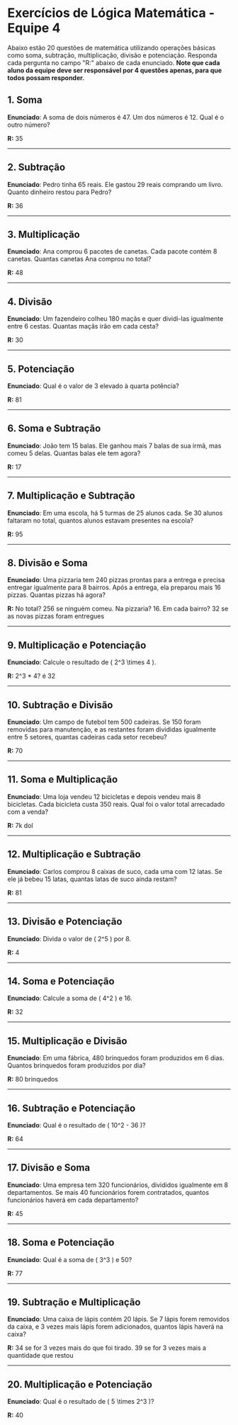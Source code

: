 # Exercícios de Lógica Matemática - Equipe 4

Abaixo estão 20 questões de matemática utilizando operações básicas como soma, subtração, multiplicação, divisão e potenciação. Responda cada pergunta no campo "R:" abaixo de cada enunciado. **Note que cada aluno da equipe deve ser responsável por 4 questões apenas, para que todos possam responder.**

## 1. Soma
**Enunciado**: A soma de dois números é 47. Um dos números é 12. Qual é o outro número?

**R:** 35

---

## 2. Subtração
**Enunciado**: Pedro tinha 65 reais. Ele gastou 29 reais comprando um livro. Quanto dinheiro restou para Pedro?

**R:** 36

---

## 3. Multiplicação
**Enunciado**: Ana comprou 6 pacotes de canetas. Cada pacote contém 8 canetas. Quantas canetas Ana comprou no total?

**R:** 48

---

## 4. Divisão
**Enunciado**: Um fazendeiro colheu 180 maçãs e quer dividi-las igualmente entre 6 cestas. Quantas maçãs irão em cada cesta?

**R:** 30

---

## 5. Potenciação
**Enunciado**: Qual é o valor de 3 elevado à quarta potência?

**R:** 81

---

## 6. Soma e Subtração
**Enunciado**: João tem 15 balas. Ele ganhou mais 7 balas de sua irmã, mas comeu 5 delas. Quantas balas ele tem agora?

**R:** 17

---

## 7. Multiplicação e Subtração
**Enunciado**: Em uma escola, há 5 turmas de 25 alunos cada. Se 30 alunos faltaram no total, quantos alunos estavam presentes na escola?

**R:** 95

---

## 8. Divisão e Soma
**Enunciado**: Uma pizzaria tem 240 pizzas prontas para a entrega e precisa entregar igualmente para 8 bairros. Após a entrega, ela preparou mais 16 pizzas. Quantas pizzas há agora?

**R:** No total? 256 se ninguém comeu. Na pizzaria? 16. Em cada bairro? 32 se as novas pizzas foram entregues

---

## 9. Multiplicação e Potenciação
**Enunciado**: Calcule o resultado de \( 2^3 \times 4 \).

**R:** 2^3 * 4? é 32

---

## 10. Subtração e Divisão
**Enunciado**: Um campo de futebol tem 500 cadeiras. Se 150 foram removidas para manutenção, e as restantes foram divididas igualmente entre 5 setores, quantas cadeiras cada setor recebeu?

**R:** 70

---

## 11. Soma e Multiplicação
**Enunciado**: Uma loja vendeu 12 bicicletas e depois vendeu mais 8 bicicletas. Cada bicicleta custa 350 reais. Qual foi o valor total arrecadado com a venda?

**R:** 7k dol

---

## 12. Multiplicação e Subtração
**Enunciado**: Carlos comprou 8 caixas de suco, cada uma com 12 latas. Se ele já bebeu 15 latas, quantas latas de suco ainda restam?

**R:** 81

---

## 13. Divisão e Potenciação
**Enunciado**: Divida o valor de \( 2^5 \) por 8.

**R:** 4

---

## 14. Soma e Potenciação
**Enunciado**: Calcule a soma de \( 4^2 \) e 16.

**R:** 32

---

## 15. Multiplicação e Divisão
**Enunciado**: Em uma fábrica, 480 brinquedos foram produzidos em 6 dias. Quantos brinquedos foram produzidos por dia?

**R:** 80 brinquedos

---

## 16. Subtração e Potenciação
**Enunciado**: Qual é o resultado de \( 10^2 - 36 \)?

**R:** 64

---

## 17. Divisão e Soma
**Enunciado**: Uma empresa tem 320 funcionários, divididos igualmente em 8 departamentos. Se mais 40 funcionários forem contratados, quantos funcionários haverá em cada departamento?

**R:** 45

---

## 18. Soma e Potenciação
**Enunciado**: Qual é a soma de \( 3^3 \) e 50?

**R:** 77

---

## 19. Subtração e Multiplicação
**Enunciado**: Uma caixa de lápis contém 20 lápis. Se 7 lápis forem removidos da caixa, e 3 vezes mais lápis forem adicionados, quantos lápis haverá na caixa?

**R:** 34 se for 3 vezes mais do que foi tirado. 39 se for 3 vezes mais a quantidade que restou

---

## 20. Multiplicação e Potenciação
**Enunciado**: Qual é o resultado de \( 5 \times 2^3 \)?

**R:** 40
